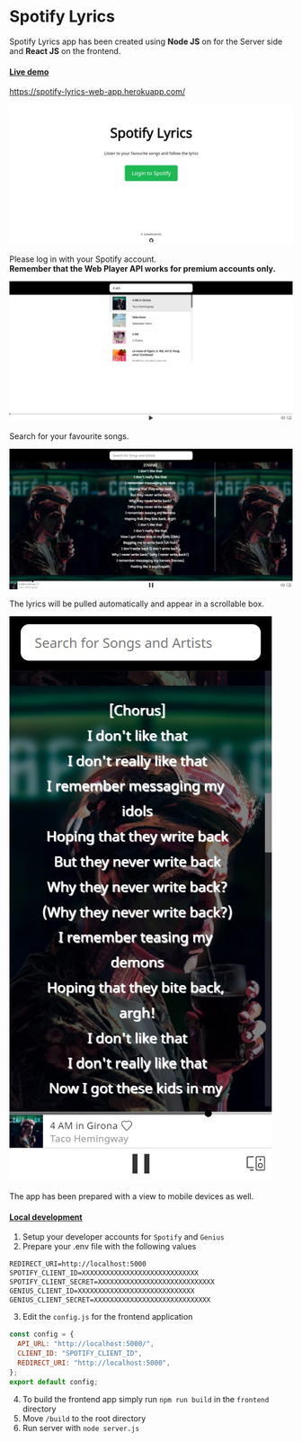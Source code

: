 # Spotify Lyrics

Spotify Lyrics app has been created using **Node JS** on for the Server side and **React JS** on the frontend.

#### <u>Live demo</u>

https://spotify-lyrics-web-app.herokuapp.com/

![](./docs/Screenshot_1.jpg)

Please log in with your Spotify account.<br>
**Remember that the Web Player API works for premium accounts only.**

![](./docs/Screenshot_2.jpg)

Search for your favourite songs.

![](./docs/Screenshot_3.jpg)

The lyrics will be pulled automatically and appear in a scrollable box.

![](./docs/Screenshot_4.jpg)

The app has been prepared with a view to mobile devices as well.


#### <u>Local development</u>

1. Setup your developer accounts for `Spotify` and `Genius`
2. Prepare your .env file with the following values
```
REDIRECT_URI=http://localhost:5000
SPOTIFY_CLIENT_ID=XXXXXXXXXXXXXXXXXXXXXXXXXXXXX
SPOTIFY_CLIENT_SECRET=XXXXXXXXXXXXXXXXXXXXXXXXXXXXX
GENIUS_CLIENT_ID=XXXXXXXXXXXXXXXXXXXXXXXXXXXXX
GENIUS_CLIENT_SECRET=XXXXXXXXXXXXXXXXXXXXXXXXXXXXX
```
3. Edit the `config.js` for the frontend application

```javascript
const config = {
  API_URL: "http://localhost:5000/",
  CLIENT_ID: "SPOTIFY_CLIENT_ID",
  REDIRECT_URI: "http://localhost:5000",
};
export default config;
```
4. To build the frontend app simply run `npm run build` in the `frontend` directory
5. Move `/build` to the root directory 
6. Run server with `node server.js`